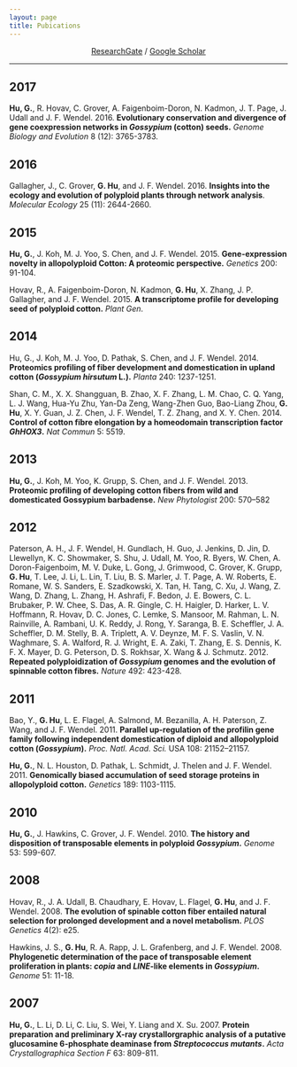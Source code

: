 ```yaml
---
layout: page
title: Pubications
---
```


<div align="center">
<a href="https://www.researchgate.net/profile/guanjing_hu/" target="_blank">ResearchGate</a> / <a href="http://scholar.google.com/citations?user=6PMcbdoAAAAJ" target="_blank">Google Scholar</a>
</div>

----

## 2017
**Hu, G.**, R. Hovav, C. Grover, A. Faigenboim-Doron, N. Kadmon, J. T. Page, J. Udall and J. F. Wendel. 2016. **Evolutionary conservation and divergence of gene coexpression networks in _Gossypium_ (cotton) seeds.** _Genome Biology and Evolution_ 8 (12): 3765-3783.

## 2016
Gallagher, J., C. Grover, **G. Hu**, and J. F. Wendel. 2016. **Insights into the ecology and evolution of polyploid plants through network analysis**. _Molecular Ecology_ 25 (11): 2644-2660.

## 2015
**Hu, G.**, J. Koh, M. J. Yoo, S. Chen, and J. F. Wendel. 2015. **Gene-expression novelty in allopolyploid Cotton: A proteomic perspective.** _Genetics_ 200: 91-104.

Hovav, R., A. Faigenboim-Doron, N. Kadmon, **G. Hu**, X. Zhang, J. P. Gallagher, and J. F. Wendel. 2015. **A transcriptome profile for developing seed of polyploid cotton.** _Plant Gen_.

## 2014
Hu, G., J. Koh, M. J. Yoo, D. Pathak, S. Chen, and J. F. Wendel. 2014. **Proteomics profiling of fiber development and domestication in upland cotton (_Gossypium hirsutum_ L.).** _Planta_ 240: 1237-1251.

Shan, C. M., X. X. Shangguan, B. Zhao, X. F. Zhang, L. M. Chao, C. Q. Yang, L. J. Wang, Hua-Yu Zhu, Yan-Da Zeng, Wang-Zhen Guo, Bao-Liang Zhou, **G. Hu**, X. Y. Guan, J. Z. Chen, J. F. Wendel, T. Z. Zhang, and X. Y. Chen. 2014. **Control of cotton fibre elongation by a homeodomain transcription factor _GhHOX3_.** _Nat Commun_ 5: 5519.

## 2013
**Hu, G.**, J. Koh, M. Yoo, K. Grupp, S. Chen, and J. F. Wendel. 2013. **Proteomic profiling of developing cotton fibers from wild and domesticated Gossypium barbadense.** _New Phytologist_ 200: 570–582

## 2012
Paterson, A. H., J. F. Wendel, H. Gundlach, H. Guo, J. Jenkins, D. Jin, D. Llewellyn, K. C. Showmaker, S. Shu, J. Udall, M. Yoo, R. Byers, W. Chen, A. Doron-Faigenboim, M. V. Duke, L. Gong, J. Grimwood, C. Grover, K. Grupp, **G. Hu**, T. Lee, J. Li, L. Lin, T. Liu, B. S. Marler, J. T. Page, A. W. Roberts, E. Romane, W. S. Sanders, E. Szadkowski, X. Tan, H. Tang, C. Xu, J. Wang, Z. Wang, D. Zhang, L. Zhang, H. Ashrafi, F. Bedon, J. E. Bowers, C. L. Brubaker, P. W. Chee, S. Das, A. R. Gingle, C. H. Haigler, D. Harker, L. V. Hoffmann, R. Hovav, D. C. Jones, C. Lemke, S. Mansoor, M. Rahman, L. N. Rainville, A. Rambani, U. K. Reddy, J. Rong, Y. Saranga, B. E. Scheffler, J. A. Scheffler, D. M. Stelly, B. A. Triplett, A. V. Deynze, M. F. S. Vaslin, V. N. Waghmare, S. A. Walford, R. J. Wright, E. A. Zaki, T. Zhang, E. S. Dennis, K. F. X. Mayer, D. G. Peterson, D. S. Rokhsar, X. Wang & J. Schmutz. 2012. **Repeated polyploidization of _Gossypium_ genomes and the evolution of spinnable cotton fibres.** _Nature_ 492: 423-428.

## 2011
Bao, Y., **G. Hu**, L. E. Flagel, A. Salmond, M. Bezanilla, A. H. Paterson, Z. Wang, and J. F. Wendel. 2011. **Parallel up-regulation of the profilin gene family following independent domestication of diploid and allopolyploid cotton (_Gossypium_).** _Proc. Natl. Acad. Sci._ USA 108: 21152–21157.

**Hu, G.**, N. L. Houston, D. Pathak, L. Schmidt, J. Thelen and J. F. Wendel. 2011. **Genomically biased accumulation of seed storage proteins in allopolyploid cotton.** _Genetics_ 189: 1103-1115. 

## 2010
**Hu, G.**, J. Hawkins, C. Grover, J. F. Wendel. 2010. **The history and disposition of transposable elements in polyploid _Gossypium_.** _Genome_ 53: 599-607.

## 2008
Hovav, R., J. A. Udall, B. Chaudhary, E. Hovav, L. Flagel, **G. Hu**, and J. F. Wendel. 2008. **The evolution of spinable cotton fiber entailed natural selection for prolonged development and a novel metabolism.** _PLOS Genetics_ 4(2): e25.

Hawkins, J. S., **G. Hu**, R. A. Rapp, J. L. Grafenberg, and J. F. Wendel. 2008. **Phylogenetic determination of the pace of transposable element proliferation in plants: _copia_ and _LINE_-like elements in _Gossypium_.** _Genome_ 51: 11-18.

## 2007
**Hu, G.**, L. Li, D. Li, C. Liu, S. Wei, Y. Liang and X. Su. 2007. **Protein preparation and preliminary X-ray crystallorgraphic analysis of a putative glucosamine 6-phosphate deaminase from _Streptococcus mutants_.** _Acta Crystallographica Section F_ 63: 809-811.


